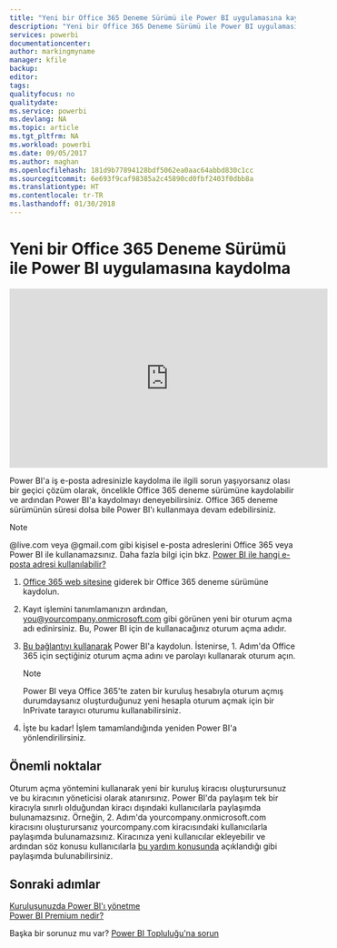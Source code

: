 ```yaml
---
title: "Yeni bir Office 365 Deneme Sürümü ile Power BI uygulamasına kaydolma"
description: "Yeni bir Office 365 Deneme Sürümü ile Power BI uygulamasına kaydolma"
services: powerbi
documentationcenter: 
author: markingmyname
manager: kfile
backup: 
editor: 
tags: 
qualityfocus: no
qualitydate: 
ms.service: powerbi
ms.devlang: NA
ms.topic: article
ms.tgt_pltfrm: NA
ms.workload: powerbi
ms.date: 09/05/2017
ms.author: maghan
ms.openlocfilehash: 181d9b77894128bdf5062ea0aac64abbd830c1cc
ms.sourcegitcommit: 6e693f9caf98385a2c45890cd0fbf2403f0dbb8a
ms.translationtype: HT
ms.contentlocale: tr-TR
ms.lasthandoff: 01/30/2018
---
```

# <a name="signing-up-for-power-bi-with-a-new-office-365-trial"></a>Yeni bir Office 365 Deneme Sürümü ile Power BI uygulamasına kaydolma
<iframe width="560" height="315" src="https://www.youtube.com/embed/gbSuFST-Nx4?showinfo=0" frameborder="0" allowfullscreen></iframe>

Power BI'a iş e-posta adresinizle kaydolma ile ilgili sorun yaşıyorsanız olası bir geçici çözüm olarak, öncelikle Office 365 deneme sürümüne kaydolabilir ve ardından Power BI'a kaydolmayı deneyebilirsiniz.  Office 365 deneme sürümünün süresi dolsa bile Power BI'ı kullanmaya devam edebilirsiniz.

> [!NOTE]
> @live.com veya @gmail.com gibi kişisel e-posta adreslerini Office 365 veya Power BI ile kullanamazsınız. Daha fazla bilgi için bkz. [Power BI ile hangi e-posta adresi kullanılabilir?](service-self-service-signup-for-power-bi.md#what-email-address-can-be-used-with-power-bi)
> 
> 

1. [Office 365 web sitesine](https://go.microsoft.com/fwlink/p/?LinkID=403802) giderek bir Office 365 deneme sürümüne kaydolun.
2. Kayıt işlemini tanımlamanızın ardından, you@yourcompany.onmicrosoft.com gibi görünen yeni bir oturum açma adı edinirsiniz.  Bu, Power BI için de kullanacağınız oturum açma adıdır.
3. [Bu bağlantıyı kullanarak](https://portal.office.com/Start/Confirm?Sku=a403ebcc-fae0-4ca2-8c8c-7a907fd6c235&ru=https%3A%2F%2Fapp.powerbi.com%3FredirectedFromSignup%3D1%26noSignUpCheck%3D1) Power BI'a kaydolun.  İstenirse, 1. Adım'da Office 365 için seçtiğiniz oturum açma adını ve parolayı kullanarak oturum açın.
   
   > [!NOTE]
   > Power BI veya Office 365'te zaten bir kuruluş hesabıyla oturum açmış durumdaysanız oluşturduğunuz yeni hesapla oturum açmak için bir InPrivate tarayıcı oturumu kullanabilirsiniz.
   > 
   > 
4. İşte bu kadar!  İşlem tamamlandığında yeniden Power BI'a yönlendirilirsiniz.

## <a name="important-considerations"></a>Önemli noktalar
Oturum açma yöntemini kullanarak yeni bir kuruluş kiracısı oluşturursunuz ve bu kiracının yöneticisi olarak atanırsınız.  Power BI'da paylaşım tek bir kiracıyla sınırlı olduğundan kiracı dışındaki kullanıcılarla paylaşımda bulunamazsınız.  Örneğin, 2. Adım'da yourcompany.onmicrosoft.com kiracısını oluşturursanız yourcompany.com kiracısındaki kullanıcılarla paylaşımda bulunamazsınız.  Kiracınıza yeni kullanıcılar ekleyebilir ve ardından söz konusu kullanıcılarla [bu yardım konusunda](https://support.office.com/en-sg/article/Add-users-individually-to-Office-365---Admin-Help-1970f7d6-03b5-442f-b385-5880b9c256ec?ui=en-US&rs=en-SG&ad=SG) açıklandığı gibi paylaşımda bulunabilirsiniz.

## <a name="next-steps"></a>Sonraki adımlar
[Kuruluşunuzda Power BI'ı yönetme](service-admin-administering-power-bi-in-your-organization.md)  
[Power BI Premium nedir?](service-premium.md)  

Başka bir sorunuz mu var? [Power BI Topluluğu'na sorun](http://community.powerbi.com/)


